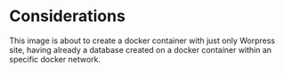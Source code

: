 # Considerations
This image is about to create a docker container with just only Worpress site, having already a database created on a docker container within an specific docker network.